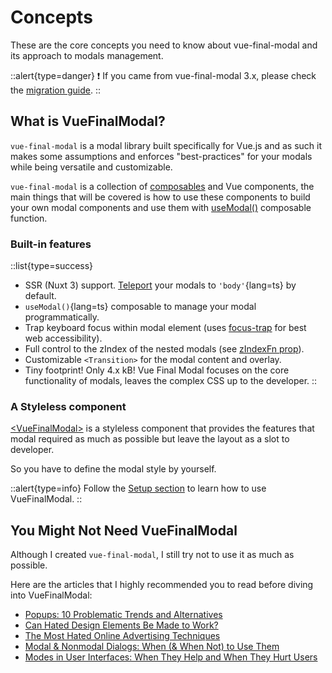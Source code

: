 # Concepts

These are the core concepts you need to know about vue-final-modal and its approach to modals management.

::alert{type=danger}
❗️ If you came from vue-final-modal 3.x, please check the [migration guide](/get-started/guide/migration-guide).
::

## What is VueFinalModal?

`vue-final-modal` is a modal library built specifically for Vue.js and as such it makes some assumptions and enforces "best-practices" for your modals while being versatile and customizable.

`vue-final-modal` is a collection of [composables](https://vuejs.org/guide/reusability/composables.html#what-is-a-composable) and Vue components, the main things that will be covered is how to use these components to build your own modal components and use them with [useModal()](/api/composables/use-modal) composable function.

### Built-in features

::list{type=success}
  - SSR (Nuxt 3) support. [Teleport](/api/components/vue-final-modal#teleportto) your modals to `'body'`{lang=ts} by default.
  - `useModal()`{lang=ts} composable to manage your modal programmatically.
  - Trap keyboard focus within modal element (uses [focus-trap]([/api/components/vue-final-modal#focustrap](https://github.com/focus-trap/focus-trap)) for best web accessibility).
  - Full control to the zIndex of the nested modals (see [zIndexFn prop](/api/components/vue-final-modal#zindexfn)).
  - Customizable `<Transition>` for the modal content and overlay.
  - Tiny footprint! Only 4.x kB! Vue Final Modal focuses on the core functionality of modals, leaves the complex CSS up to the developer.
::

### A Styleless component

[\<VueFinalModal>](/api/components/vue-final-modal) is a styleless component that provides the features that modal required as much as possible but leave the layout as a slot to developer.

So you have to define the modal style by yourself.

::alert{type=info}
Follow the [Setup section](/get-started/guide/setup) to learn how to use VueFinalModal.
::

## You Might Not Need VueFinalModal

Although I created `vue-final-modal`, I still try not to use it as much as possible.

Here are the articles that I highly recommended you to read before diving into VueFinalModal:

- [Popups: 10 Problematic Trends and Alternatives](https://www.nngroup.com/articles/popups/)
- [Can Hated Design Elements Be Made to Work?](https://www.nngroup.com/articles/making-hated-design-elements-work/)
- [The Most Hated Online Advertising Techniques](https://www.nngroup.com/articles/most-hated-advertising-techniques/)
- [Modal & Nonmodal Dialogs: When (& When Not) to Use Them](https://www.nngroup.com/articles/modal-nonmodal-dialog/)
- [Modes in User Interfaces: When They Help and When They Hurt Users](https://www.nngroup.com/articles/modes/)

